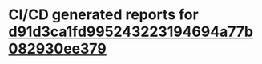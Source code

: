 # CI/CD generated reports for [d91d3ca1fd995243223194694a77b082930ee379](https://github.com/hydephp/develop/commit/d91d3ca1fd995243223194694a77b082930ee379)
